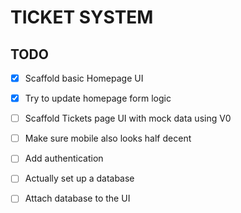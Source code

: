 # TICKET SYSTEM

## TODO

- [x] Scaffold basic Homepage UI
- [x] Try to update homepage form logic

- [ ] Scaffold Tickets page UI with mock data using V0
- [ ] Make sure mobile also looks half decent

- [ ] Add authentication

- [ ] Actually set up a database
- [ ] Attach database to the UI